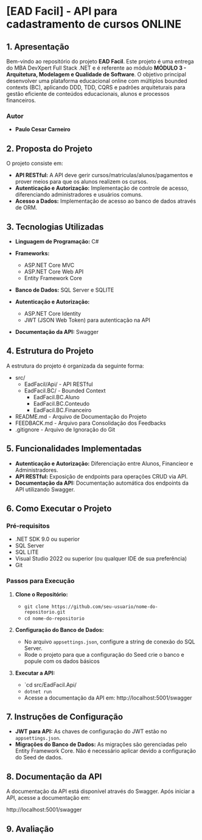 # **[EAD Facil] - API para cadastramento de cursos ONLINE**

## **1. Apresentação**

Bem-vindo ao repositório do projeto **EAD Facil**. Este projeto é uma entrega do MBA DevXpert Full Stack .NET e é referente ao módulo **MÓDULO 3 - Arquitetura, Modelagem e Qualidade de Software**.
O objetivo principal desenvolver uma plataforma educacional online com múltiplos bounded contexts (BC), aplicando DDD, TDD, CQRS e padrões arquiteturais para gestão eficiente de conteúdos educacionais, alunos e processos financeiros.
### **Autor**
- **Paulo Cesar Carneiro**

## **2. Proposta do Projeto**

O projeto consiste em:
- **API RESTful:** A API deve gerir cursos/matriculas/alunos/pagamentos e prover meios para que os alunos realizem os cursos.
- **Autenticação e Autorização:** Implementação de controle de acesso, diferenciando administradores e usuários comuns.
- **Acesso a Dados:** Implementação de acesso ao banco de dados através de ORM.

## **3. Tecnologias Utilizadas**

- **Linguagem de Programação:** C#
- **Frameworks:**
  - ASP.NET Core MVC
  - ASP.NET Core Web API
  - Entity Framework Core
- **Banco de Dados:** SQL Server e SQLITE
- **Autenticação e Autorização:**
  - ASP.NET Core Identity
  - JWT (JSON Web Token) para autenticação na API

- **Documentação da API:** Swagger

## **4. Estrutura do Projeto**

A estrutura do projeto é organizada da seguinte forma:
- src/
  - EadFacil/Api/ - API RESTful
  - EadFacil.BC/ - Bounded Context
      - EadFacil.BC.Aluno
      - EadFacil.BC.Conteudo
      - EadFacil.BC.Financeiro
- README.md - Arquivo de Documentação do Projeto
- FEEDBACK.md - Arquivo para Consolidação dos Feedbacks
- .gitignore - Arquivo de Ignoração do Git

## **5. Funcionalidades Implementadas**
- **Autenticação e Autorização:** Diferenciação entre Alunos, Financieor e Administradores.
- **API RESTful:** Exposição de endpoints para operações CRUD via API.
- **Documentação da API:** Documentação automática dos endpoints da API utilizando Swagger.

## **6. Como Executar o Projeto**

### **Pré-requisitos**

- .NET SDK 9.0 ou superior
- SQL Server
- SQL LITE
- Visual Studio 2022 ou superior (ou qualquer IDE de sua preferência)
- Git

### **Passos para Execução**

1. **Clone o Repositório:**
   - `git clone https://github.com/seu-usuario/nome-do-repositorio.git`
   - `cd nome-do-repositorio`

2. **Configuração do Banco de Dados:**
   - No arquivo `appsettings.json`, configure a string de conexão do SQL Server.
   - Rode o projeto para que a configuração do Seed crie o banco e popule com os dados básicos

3. **Executar a API:**
   - `cd src/EadFacil.Api/
   - `dotnet run`
   - Acesse a documentação da API em: http://localhost:5001/swagger

## **7. Instruções de Configuração**

- **JWT para API:** As chaves de configuração do JWT estão no `appsettings.json`.
- **Migrações do Banco de Dados:** As migrações são gerenciadas pelo Entity Framework Core. Não é necessário aplicar devido a configuração do Seed de dados.

## **8. Documentação da API**

A documentação da API está disponível através do Swagger. Após iniciar a API, acesse a documentação em:

http://localhost:5001/swagger

## **9. Avaliação**


